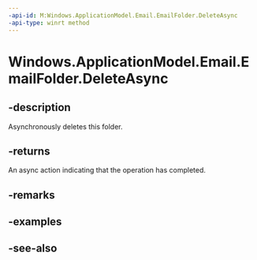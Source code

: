 ----api-id: M:Windows.ApplicationModel.Email.EmailFolder.DeleteAsync
-api-type: winrt method
---<!-- Method syntaxpublic Windows.Foundation.IAsyncAction DeleteAsync()--># Windows.ApplicationModel.Email.EmailFolder.DeleteAsync## -descriptionAsynchronously deletes this folder.## -returnsAn async action indicating that the operation has completed.## -remarks## -examples## -see-also